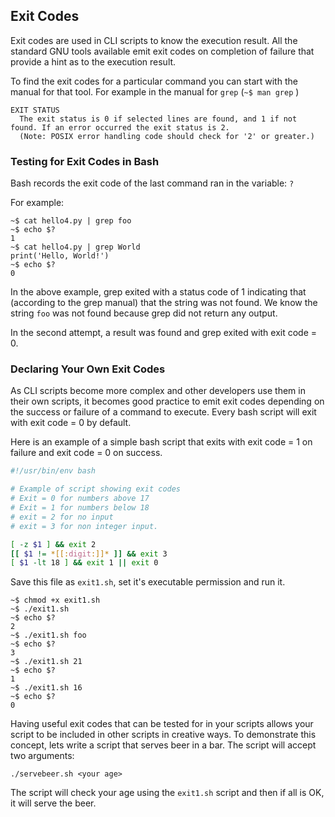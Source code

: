 ## Exit Codes

Exit codes are used in CLI scripts to know the execution result.  All the standard GNU tools available emit exit codes on completion of failure that provide a hint as to the execution result.

To find the exit codes for a particular command you can start with the manual for that tool.  For example in the manual for `grep` \(`~$ man grep` \)

```
EXIT STATUS
  The exit status is 0 if selected lines are found, and 1 if not found. If an error occurred the exit status is 2. 
  (Note: POSIX error handling code should check for '2' or greater.)
```

### Testing for Exit Codes in Bash

Bash records the exit code of the last command ran in the variable: `?`

For example:

```
~$ cat hello4.py | grep foo
~$ echo $?
1
~$ cat hello4.py | grep World
print('Hello, World!')
~$ echo $?
0
```

In the above example, grep exited with a status code of 1 indicating that \(according to the grep manual\) that the string was not found.  We know the string `foo` was not found because grep did not return any output.

In the second attempt, a result was found and grep exited with exit code = 0.

### Declaring Your Own Exit Codes

As CLI scripts become more complex and other developers use them in their own scripts, it becomes good practice to emit exit codes depending on the success or failure of a command to execute.  Every bash script will exit with exit code = 0 by default.

Here is an example of a simple bash script that exits with exit code = 1 on failure and exit code = 0 on success.

```bash
#!/usr/bin/env bash

# Example of script showing exit codes
# Exit = 0 for numbers above 17
# Exit = 1 for numbers below 18
# exit = 2 for no input
# exit = 3 for non integer input.

[ -z $1 ] && exit 2
[[ $1 != *[[:digit:]]* ]] && exit 3
[ $1 -lt 18 ] && exit 1 || exit 0
```
Save this file as `exit1.sh`, set it's executable permission and run it.
```
~$ chmod +x exit1.sh
~$ ./exit1.sh
~$ echo $?
2
~$ ./exit1.sh foo
~$ echo $?
3
~$ ./exit1.sh 21
~$ echo $?
1
~$ ./exit1.sh 16
~$ echo $?
0
```
Having useful exit codes that can be tested for in your scripts allows your script to be included in other scripts in creative ways.  To demonstrate this concept, lets write a script that serves beer in a bar.  The script will accept two arguments:
```
./servebeer.sh <your age>
```
The script will check your age using the `exit1.sh` script and then if all is OK, it will serve the beer.

